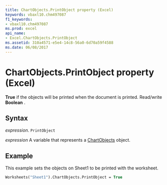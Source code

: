 ```yaml
---
title: ChartObjects.PrintObject property (Excel)
keywords: vbaxl10.chm497087
f1_keywords:
- vbaxl10.chm497087
ms.prod: excel
api_name:
- Excel.ChartObjects.PrintObject
ms.assetid: 310a4571-e5e4-14c8-56a0-6d70a59f4588
ms.date: 06/08/2017
---
```



# ChartObjects.PrintObject property (Excel)

 **True** if the objects will be printed when the document is printed. Read/write **Boolean** .


## Syntax

 _expression_. `PrintObject`

 _expression_ A variable that represents a [ChartObjects](Excel.ChartObjects.md) object.


## Example

This example sets the objects on Sheet1 to be printed with the worksheet.


```vb
Worksheets("Sheet1").ChartObjects.PrintObject = True
```


